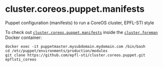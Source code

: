# cluster.coreos.puppet.manifests
Puppet configuration (manifests) to run a CoreOS cluster, EPFL-STI style

To check out [`cluster.coreos.puppet.manifests`](https://github.com/epfl-sti/cluster.coreos.puppet.manifests) inside the [`cluster.foreman`](https://github.com/epfl-sti/cluster.foreman) Docker container:

    docker exec -it puppetmaster.mysubdomain.mydomain.com /bin/bash
    cd /etc/puppet/environments/production/modules
    git clone https://github.com/epfl-sti/cluster.coreos.puppet.git epflsti_coreos

